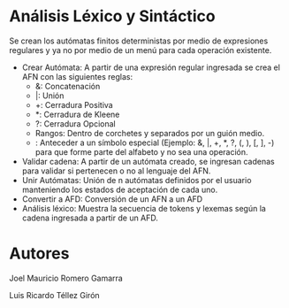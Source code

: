 # Análisis Léxico y Sintáctico

Se crean los autómatas finitos deterministas por medio de expresiones regulares y ya no por medio de un menú para cada operación existente.

- Crear Autómata: A partir de una expresión regular ingresada se crea el AFN con las siguientes reglas:
  - &: Concatenación
  - |: Unión
  - +: Cerradura Positiva
  - *: Cerradura de Kleene
  - ?: Cerradura Opcional
  - Rangos: Dentro de corchetes y separados por un guión medio.
  - \: Anteceder a un símbolo especial (Ejemplo: &, |, +, *, ?, (, ), [, ], -) para que forme parte del alfabeto y no sea una operación.
- Validar cadena: A partir de un autómata creado, se ingresan cadenas para validar si pertenecen o no al lenguaje del AFN.
- Unir Autómatas: Unión de n autómatas definidos por el usuario manteniendo los estados de aceptación de cada uno.
- Convertir a AFD: Conversión de un AFN a un AFD
- Análisis léxico: Muestra la secuencia de tokens y lexemas según la cadena ingresada a partir de un AFD.

# Autores

Joel Mauricio Romero Gamarra

Luis Ricardo Téllez Girón
